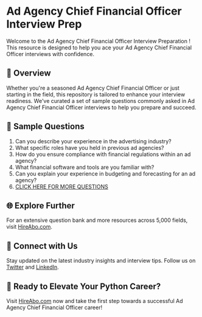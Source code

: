 # Ad Agency Chief Financial Officer Interview Prep

Welcome to the Ad Agency Chief Financial Officer Interview Preparation ! This resource is designed to help you ace your Ad Agency Chief Financial Officer interviews with confidence.

## 🚀 Overview

Whether you're a seasoned Ad Agency Chief Financial Officer or just starting in the field, this repository is tailored to enhance your interview readiness. We've curated a set of sample questions commonly asked in Ad Agency Chief Financial Officer interviews to help you prepare and succeed.

## 📝 Sample Questions

1. Can you describe your experience in the advertising industry?
2. What specific roles have you held in previous ad agencies?
3. How do you ensure compliance with financial regulations within an ad agency?
4. What financial software and tools are you familiar with?
5. Can you explain your experience in budgeting and forecasting for an ad agency?
6. [CLICK HERE FOR MORE QUESTIONS](https://hireabo.com/job/8_3_50/Ad%20Agency%20Chief%20Financial%20Officer)

## 🌐 Explore Further

For an extensive question bank and more resources across 5,000 fields, visit [HireAbo.com](https://www.hireabo.com).

## 📱 Connect with Us

Stay updated on the latest industry insights and interview tips. Follow us on [Twitter](https://twitter.com/hireabo) and [LinkedIn](https://www.linkedin.com/in/hire-abo-3609972a8/).

## 🚀 Ready to Elevate Your Python Career?

Visit [HireAbo.com](https://www.hireabo.com) now and take the first step towards a successful Ad Agency Chief Financial Officer career!